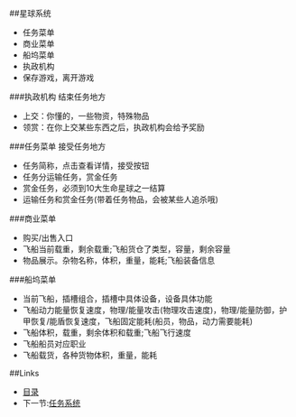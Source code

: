 ##星球系统

- 任务菜单
- 商业菜单
- 船坞菜单
- 执政机构
- 保存游戏，离开游戏

###执政机构
结束任务地方  
- 上交：你懂的，一些物资，特殊物品
- 领赏：在你上交某些东西之后，执政机构会给予奖励

###任务菜单
接受任务地方  
- 任务简称，点击查看详情，接受按钮
- 任务分运输任务，赏金任务
- 赏金任务，必须到10大生命星球之一结算
- 运输任务和赏金任务(带着任务物品，会被某些人追杀哦)

###商业菜单
- 购买/出售入口
- 飞船当前载重，剩余载重;飞船货仓了类型，容量，剩余容量
- 物品展示。杂物名称，体积，重量，能耗;飞船装备信息

###船坞菜单
- 当前飞船，插槽组合，插槽中具体设备，设备具体功能
- 飞船动力能量恢复速度，物理/能量攻击(物理攻击速度)，物理/能量防御，护甲恢复/能盾恢复速度，飞船固定能耗(船员，物品，动力需要能耗)
- 飞船体积，载重，剩余体积和载重;飞船飞行速度
- 飞船船员对应职业
- 飞船载货，各种货物体积，重量，能耗

##Links
- [目录](preface.md)
- 下一节:[任务系统](02.2.md)
 
